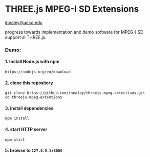# THREE.js MPEG-I SD Extensions

inealey@ucsd.edu

progress towards implementation and demo software for MPEG-I SD support in THREE.js.

### Demo:

#### 1. Install Node.js with npm
```
https://nodejs.org/en/download
```

#### 2. clone this repository
```
git clone https://github.com/inealey/threejs-mpeg-extensions.git
cd threejs-mpeg-extentions
```

#### 3. install dependencies
```
npm install
```

#### 4. start HTTP server
```
npm start
```

#### 5. browse to `127.0.0.1:8080`